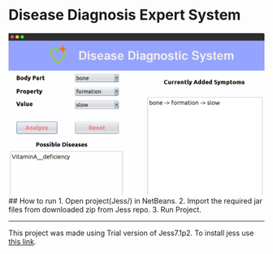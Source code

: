 # Disease Diagnosis Expert System

<img src="./screenshot1.png"/>
## How to run
1. Open project(Jess/) in NetBeans.
2. Import the required jar files from downloaded zip from Jess repo.
3. Run Project.

---
This project was made using Trial version of Jess7.1p2.
To install jess use [this link](http://www.jessrules.com/jess/download.shtml).
